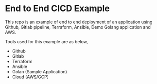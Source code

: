 # End to End CICD Example
This repo is an example of end to end deployment of an application using Github, Gitlab pipeline, Terraform, Ansible, Demo Golang application and AWS.

Tools used for this example are as below,
- Github
- Gitlab
- Terraform
- Ansible
- Golan (Sample Application)
- Cloud (AWS/GCP)
